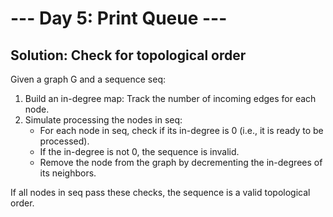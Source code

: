 # --- Day 5: Print Queue ---

## Solution: Check for topological order

Given a graph G and a sequence seq:

1. Build an in-degree map: Track the number of incoming edges for each node.
2. Simulate processing the nodes in seq:
   - For each node in seq, check if its in-degree is 0 (i.e., it is ready to be processed).
   - If the in-degree is not 0, the sequence is invalid.
   - Remove the node from the graph by decrementing the in-degrees of its neighbors.

If all nodes in seq pass these checks, the sequence is a valid topological order.
